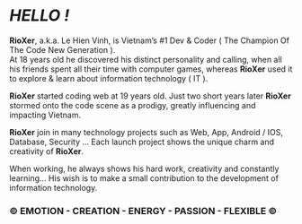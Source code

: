 # <i>HELLO !</i>
<strong>RioXer</strong>, a.k.a. Le Hien Vinh, is Vietnam’s #1 Dev & Coder ( The Champion Of The Code New Generation ). <br>
At 18 years old he discovered his distinct personality and calling, when all his friends spent all their time with computer games, whereas <strong>RioXer</strong> used it to explore & learn about information technology ( IT ).<br>

<strong>RioXer</strong> started coding web at 19 years old. Just two short years later <strong>RioXer</strong> stormed onto the code scene as a prodigy, greatly influencing and impacting Vietnam. <br>

<strong>RioXer</strong> join in many technology projects such as Web, App, Android / IOS, Database, Security ... Each launch project shows the unique charm and creativity of <strong>RioXer</strong>. <br>

When working, he always shows his hard work, creativity and constantly learning... His wish is to make a small contribution to the development of information technology.
<h3>&copy; EMOTION - CREATION - ENERGY - PASSION - FLEXIBLE &copy;</h3>
